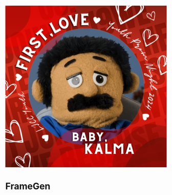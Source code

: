 ![Social Preview](https://raw.githubusercontent.com/MRzenki/FrameGen/main/output/baby.png)
# FrameGen